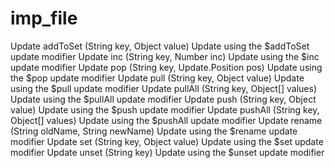 # imp_file

Update addToSet (String key, Object value) Update using the $addToSet update modifier
Update inc (String key, Number inc) Update using the $inc update modifier
Update pop (String key, Update.Position pos) Update using the $pop update modifier
Update pull (String key, Object value) Update using the $pull update modifier
Update pullAll (String key, Object[] values) Update using the $pullAll update modifier
Update push (String key, Object value) Update using the $push update modifier
Update pushAll (String key, Object[] values) Update using the $pushAll update modifier
Update rename (String oldName, String newName) Update using the $rename update modifier
Update set (String key, Object value) Update using the $set update modifier
Update unset (String key) Update using the $unset update modifier
